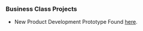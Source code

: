 ### Business Class Projects
-  New Product Development Prototype Found [here](http://jvhagey.github.io/blog/ForeverPlace.pdf). 
